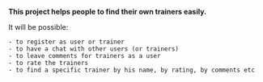 **This project helps people to find their own trainers easily.** 

It will be possible:

    - to register as user or trainer
    - to have a chat with other users (or trainers)
    - to leave comments for trainers as a user
    - to rate the trainers
    - to find a specific trainer by his name, by rating, by comments etc
